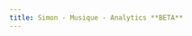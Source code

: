 ```yaml
---
title: Simon - Musique - Analytics **BETA**
---
```


<script>
(function(w,d,s,g,js,fs){
  g=w.gapi||(w.gapi={});g.analytics={q:[],ready:function(f){this.q.push(f);}};
  js=d.createElement(s);fs=d.getElementsByTagName(s)[0];
  js.src='https://apis.google.com/js/platform.js';
  fs.parentNode.insertBefore(js,fs);js.onload=function(){g.load('analytics');};
}(window,document,'script'));
</script>

<div id="embed-api-auth-container"></div>
<div id="chart-container"></div>
<div id="view-selector-container"></div>

<script>

gapi.analytics.ready(function() {

  /**
   * Authorize the user immediately if the user has already granted access.
   * If no access has been created, render an authorize button inside the
   * element with the ID "embed-api-auth-container".
   */
  gapi.analytics.auth.authorize({
    container: 'embed-api-auth-container',
    clientid: '19511382016-7q1j8rp56s1t11u5idu2aflgqfvug5t8.apps.googleusercontent.com'
  });


  /**
   * Create a new ViewSelector instance to be rendered inside of an
   * element with the id "view-selector-container".
   */
  var viewSelector = new gapi.analytics.ViewSelector({
    container: 'view-selector-container'
  });

  // Render the view selector to the page.
  viewSelector.execute();


  /**
   * Create a new DataChart instance with the given query parameters
   * and Google chart options. It will be rendered inside an element
   * with the id "chart-container".
   */
  var dataChart = new gapi.analytics.googleCharts.DataChart({
    query: {
      metrics: 'ga:sessions',
      dimensions: 'ga:date',
      'start-date': '30daysAgo',
      'end-date': 'yesterday'
    },
    chart: {
      container: 'chart-container',
      type: 'LINE',
      options: {
        width: '100%'
      }
    }
  });


  /**
   * Render the dataChart on the page whenever a new view is selected.
   */
  viewSelector.on('change', function(ids) {
    dataChart.set({query: {ids: ids}}).execute();
  });

});
</script>